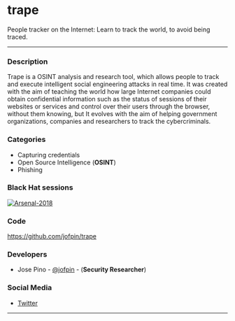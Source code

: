 trape
========

People tracker on the Internet: Learn to track the world, to avoid being traced.

---

### Description
Trape is a OSINT analysis and research tool, which allows people to track and execute intelligent social engineering attacks in real time. It was created with the aim of teaching the world how large Internet companies could obtain confidential information such as the status of sessions of their websites or services and control over their users through the browser, without them knowing, but It evolves with the aim of helping government organizations, companies and researchers to track the cybercriminals.

### Categories
* Capturing credentials
* Open Source Intelligence (**OSINT**)
* Phishing

### Black Hat sessions
[![Arsenal-2018](https://rawgit.com/toolswatch/badges/master/arsenal/asia/2018.svg)](https://www.toolswatch.org/2018/01/black-hat-arsenal-asia-2018-great-lineup/)

### Code 
https://github.com/jofpin/trape

### Developers
* Jose Pino - [@jofpin](https://twitter.com/jofpin) - (**Security Researcher**) 

### Social Media 
* [Twitter](https://twitter.com/jofpin)
----
